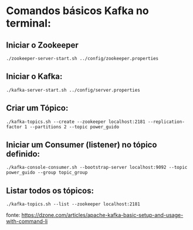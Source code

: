 # Comandos básicos Kafka no terminal:

## Iniciar o Zookeeper

```./zookeeper-server-start.sh ../config/zookeeper.properties```

## Iniciar o Kafka:

`./kafka-server-start.sh ../config/server.properties`

## Criar um Tópico:

`./kafka-topics.sh --create --zookeeper localhost:2181 --replication-factor 1 --partitions 2 --topic power_guido`

## Iniciar um Consumer (listener) no tópico definido:

`./kafka-console-consumer.sh --bootstrap-server localhost:9092 --topic power_guido --group topic_group`

## Listar todos os tópicos:

`./kafka-topics.sh --list --zookeeper localhost:2181`

fonte: https://dzone.com/articles/apache-kafka-basic-setup-and-usage-with-command-li
